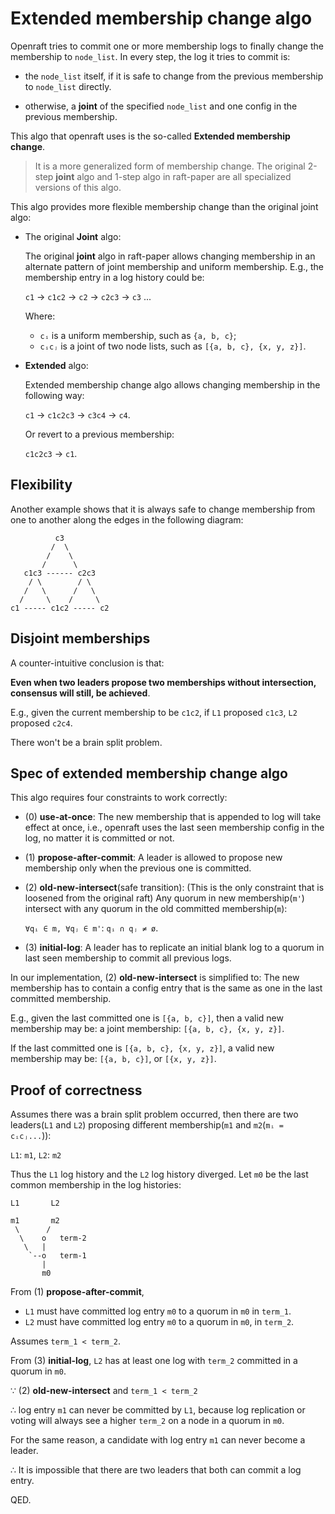 # Extended membership change algo

Openraft tries to commit one or more membership logs to finally change the
membership to `node_list`.
In every step, the log it tries to commit is:

-   the `node_list` itself, if it is safe to change from the previous membership to
    `node_list` directly.

-   otherwise, a **joint** of the specified `node_list` and one config in the
    previous membership.


This algo that openraft uses is the so-called **Extended membership change**.

> It is a more generalized form of membership change.
> The original 2-step **joint** algo and 1-step algo in raft-paper are all specialized versions of this algo.


This algo provides more flexible membership change than the original joint algo:

-   The original **Joint** algo:

    The original **joint** algo in raft-paper allows changing membership in an
    alternate pattern of joint membership and uniform membership.
    E.g.,  the membership entry in a log history could be:

    `c1`  →  `c1c2`  →  `c2`  →  `c2c3`  →  `c3`  ...

    Where:
    - `cᵢ` is a uniform membership, such as `{a, b, c}`;
    - `cᵢcⱼ` is a joint of two node lists, such as `[{a, b, c}, {x, y, z}]`.

-   **Extended** algo:

    Extended membership change algo allows changing membership in the
    following way:

    `c1`  →  `c1c2c3`  →  `c3c4`  →  `c4`.

    Or revert to a previous membership:

    `c1c2c3`  →  `c1`.


## Flexibility

Another example shows that it is always safe to change membership from one
to another along the edges in the following diagram:

```text
          c3
         /  \
        /    \
       /      \
   c1c3 ------ c2c3
    / \        / \
   /   \      /   \
  /     \    /     \
c1 ----- c1c2 ----- c2
```

## Disjoint memberships

A counter-intuitive conclusion is that:

**Even when two leaders propose two memberships without intersection, consensus will
still, be achieved**.

E.g., given the current membership to be `c1c2`, if
`L1` proposed `c1c3`,
`L2` proposed `c2c4`.

There won't be a brain split problem.



## Spec of extended membership change algo

This algo requires four constraints to work correctly:


-   (0) **use-at-once**:
    The new membership that is appended to log will take effect at once, i.e., openraft
    uses the last seen membership config in the log, no matter it is committed or not.


-   (1) **propose-after-commit**:
    A leader is allowed to propose new membership only when the previous one is
    committed.


-   (2) **old-new-intersect**(safe transition):
    (This is the only constraint that is loosened from the original raft) Any
    quorum in new membership(`m'`) intersect with any quorum in the old
    committed membership(`m`):

    `∀qᵢ ∈ m, ∀qⱼ ∈ m'`: `qᵢ ∩ qⱼ ≠ ø`.


-   (3) **initial-log**:
    A leader has to replicate an initial blank log to a quorum in last seen
    membership to commit all previous logs.



In our implementation, (2) **old-new-intersect** is simplified to:
The new membership has to contain a config entry that is the same as one in the last
committed membership.

E.g., given the last committed one is `[{a, b, c}]`, then a valid new membership may be:
a joint membership: `[{a, b, c}, {x, y, z}]`.

If the last committed one is `[{a, b, c}, {x, y, z}]`, a valid new membership
may be: `[{a, b, c}]`, or `[{x, y, z}]`.



## Proof of correctness

Assumes there was a brain split problem occurred,
then there are two leaders(`L1` and `L2`) proposing different membership(`m1` and `m2`(`mᵢ = cᵢcⱼ...`)):

`L1`: `m1`,
`L2`: `m2`

Thus the `L1` log history and the `L2` log history diverged.
Let `m0` be the last common membership in the log histories:

```text
L1       L2

m1       m2
 \      /
  \    o   term-2
   \   |
    `--o   term-1
       |
       m0
```

From (1) **propose-after-commit**,
- `L1` must have committed log entry `m0` to a quorum in `m0`  in `term_1`.
- `L2` must have committed log entry `m0` to a quorum in `m0`, in `term_2`.

Assumes `term_1 < term_2`.

From (3) **initial-log**, `L2` has at least one log with `term_2` committed in a
quorum in `m0`.

∵ (2) **old-new-intersect** and `term_1 < term_2`

∴ log entry `m1` can never be committed by `L1`, 
  because log replication or voting will always see a higher `term_2` on a node in a quorum in `m0`.

  For the same reason, a candidate with log entry `m1` can never become a leader.

∴ It is impossible that there are two leaders that both can commit a log entry.

QED.
